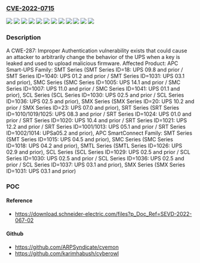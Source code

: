 ### [CVE-2022-0715](https://cve.mitre.org/cgi-bin/cvename.cgi?name=CVE-2022-0715)
![](https://img.shields.io/static/v1?label=Product&message=APC%20Smart-UPS&color=blue)
![](https://img.shields.io/static/v1?label=Product&message=SmartConnect%20&color=blue)
![](https://img.shields.io/static/v1?label=Version&message=SCL%20Series%20%20&color=brightgreen)
![](https://img.shields.io/static/v1?label=Version&message=SCL%20Series%20&color=brightgreen)
![](https://img.shields.io/static/v1?label=Version&message=SMC%20Series%20%20&color=brightgreen)
![](https://img.shields.io/static/v1?label=Version&message=SMC%20Series%20&color=brightgreen)
![](https://img.shields.io/static/v1?label=Version&message=SMT%20Series%20%20&color=brightgreen)
![](https://img.shields.io/static/v1?label=Version&message=SMTL%20Series%20&color=brightgreen)
![](https://img.shields.io/static/v1?label=Version&message=SMX%20Series%20%20&color=brightgreen)
![](https://img.shields.io/static/v1?label=Version&message=SMX%20Series%20&color=brightgreen)
![](https://img.shields.io/static/v1?label=Version&message=SRT%20Series%20%20&color=brightgreen)
![](https://img.shields.io/static/v1?label=Vulnerability&message=CWE-287%20Improper%20Authentication&color=brightgreen)

### Description

A CWE-287: Improper Authentication vulnerability exists that could cause an attacker to arbitrarily change the behavior of the UPS when a key is leaked and used to upload malicious firmware. Affected Product: APC Smart-UPS Family: SMT Series (SMT Series ID=18: UPS 09.8 and prior / SMT Series ID=1040: UPS 01.2 and prior / SMT Series ID=1031: UPS 03.1 and prior), SMC Series (SMC Series ID=1005: UPS 14.1 and prior / SMC Series ID=1007: UPS 11.0 and prior / SMC Series ID=1041: UPS 01.1 and prior), SCL Series (SCL Series ID=1030: UPS 02.5 and prior / SCL Series ID=1036: UPS 02.5 and prior), SMX Series (SMX Series ID=20: UPS 10.2 and prior / SMX Series ID=23: UPS 07.0 and prior), SRT Series (SRT Series ID=1010/1019/1025: UPS 08.3 and prior / SRT Series ID=1024: UPS 01.0 and prior / SRT Series ID=1020: UPS 10.4 and prior / SRT Series ID=1021: UPS 12.2 and prior / SRT Series ID=1001/1013: UPS 05.1 and prior / SRT Series ID=1002/1014: UPSa05.2 and prior), APC SmartConnect Family: SMT Series (SMT Series ID=1015: UPS 04.5 and prior), SMC Series (SMC Series ID=1018: UPS 04.2 and prior), SMTL Series (SMTL Series ID=1026: UPS 02.9 and prior), SCL Series (SCL Series ID=1029: UPS 02.5 and prior / SCL Series ID=1030: UPS 02.5 and prior / SCL Series ID=1036: UPS 02.5 and prior / SCL Series ID=1037: UPS 03.1 and prior), SMX Series (SMX Series ID=1031: UPS 03.1 and prior)

### POC

#### Reference
- https://download.schneider-electric.com/files?p_Doc_Ref=SEVD-2022-067-02

#### Github
- https://github.com/ARPSyndicate/cvemon
- https://github.com/karimhabush/cyberowl

